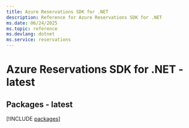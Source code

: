 ```yaml
---
title: Azure Reservations SDK for .NET
description: Reference for Azure Reservations SDK for .NET
ms.date: 06/24/2025
ms.topic: reference
ms.devlang: dotnet
ms.service: reservations
---
```

# Azure Reservations SDK for .NET - latest
## Packages - latest
[!INCLUDE [packages](reservations-index.md)]